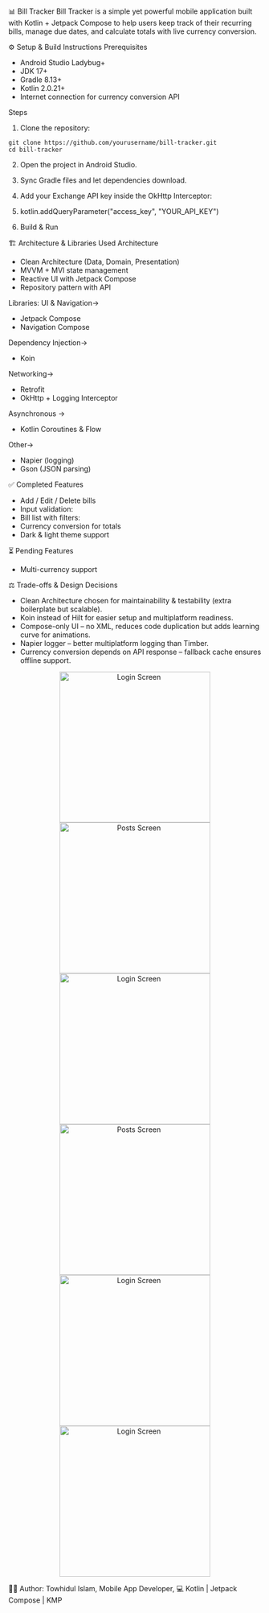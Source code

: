 📊 Bill Tracker
Bill Tracker is a simple yet powerful mobile application built with Kotlin + Jetpack Compose to help users keep track of their recurring bills, manage due dates, and calculate totals with live currency conversion.

⚙️ Setup & Build Instructions
Prerequisites

- Android Studio Ladybug+
- JDK 17+
- Gradle 8.13+
- Kotlin 2.0.21+
- Internet connection for currency conversion API

Steps

1. Clone the repository:
```
git clone https://github.com/yourusername/bill-tracker.git
cd bill-tracker
```

2. Open the project in Android Studio.
3. Sync Gradle files and let dependencies download.
4. Add your Exchange API key inside the OkHttp Interceptor:
5. kotlin.addQueryParameter("access_key", "YOUR_API_KEY")

6. Build & Run



🏗️ Architecture & Libraries Used
Architecture

- Clean Architecture (Data, Domain, Presentation)
- MVVM + MVI state management
- Reactive UI with Jetpack Compose
- Repository pattern with API 

Libraries:
UI & Navigation->

- Jetpack Compose
- Navigation Compose

Dependency Injection->

- Koin

Networking->

- Retrofit
- OkHttp + Logging Interceptor

Asynchronous ->

- Kotlin Coroutines & Flow

Other->

- Napier (logging)
- Gson (JSON parsing)


✅ Completed Features

- Add / Edit / Delete bills
- Input validation:
- Bill list with filters:
- Currency conversion for totals
- Dark & light theme support


⏳ Pending Features
- Multi-currency support


⚖️ Trade-offs & Design Decisions

- Clean Architecture chosen for maintainability & testability (extra boilerplate but scalable).
- Koin instead of Hilt for easier setup and multiplatform readiness.
- Compose-only UI – no XML, reduces code duplication but adds learning curve for animations.
- Napier logger – better multiplatform logging than Timber.
- Currency conversion depends on API response – fallback cache ensures offline support.

<p align="center">
  <img src="assets/screen_1.png" alt="Login Screen" width="300"/>
  <img src="assets/screen_2.png" alt="Posts Screen" width="300"/>
  <img src="assets/screen_3.png" alt="Login Screen" width="300"/>
  <img src="assets/screen_4.png" alt="Posts Screen" width="300"/>
  <img src="assets/screen_5.png" alt="Login Screen" width="300"/>
  <img src="assets/screen_6.png" alt="Login Screen" width="300"/>
</p>


🧑‍💻 Author:
Towhidul Islam,
Mobile App Developer,
💻 Kotlin | Jetpack Compose | KMP
